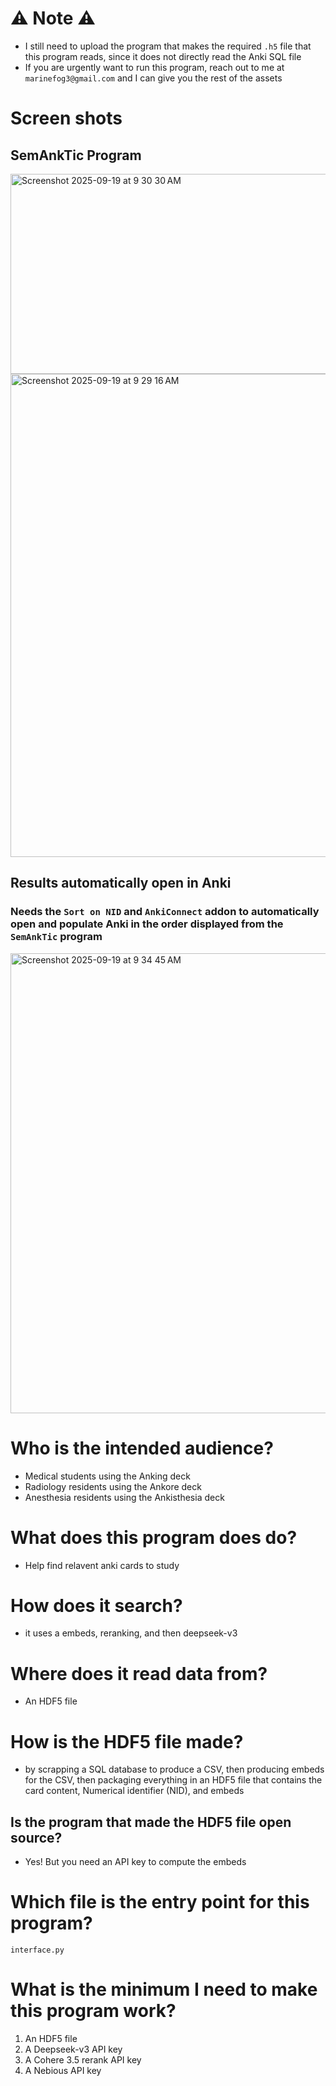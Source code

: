 
# ⚠️ Note ⚠️

- I still need to upload the program that makes the required `.h5` file that this program reads, since it does not directly read the Anki SQL file
- If you are urgently want to run this program, reach out to me at `marinefog3@gmail.com` and I can give you the rest of the assets



# Screen shots

## SemAnkTic Program





<img width="520" height="320" alt="Screenshot 2025-09-19 at 9 30 30 AM" src="https://github.com/user-attachments/assets/8660165e-2998-4b5d-883c-1c038cae0feb" />


<img width="761" height="773" alt="Screenshot 2025-09-19 at 9 29 16 AM" src="https://github.com/user-attachments/assets/7e68aa90-d15e-448e-9cd5-d8c21121e1d0" />

## Results automatically open in Anki 

### Needs the `Sort on NID` and `AnkiConnect` addon to automatically open and populate Anki in the order displayed from the `SemAnkTic` program


<img width="1299" height="736" alt="Screenshot 2025-09-19 at 9 34 45 AM" src="https://github.com/user-attachments/assets/dba9dda0-92e2-407f-9f43-75dba36e257d" />

# Who is the intended audience?
- Medical students using the Anking deck
- Radiology residents using the Ankore deck
- Anesthesia residents using the Ankisthesia deck


# What does this program does do?

- Help find relavent anki cards to study


# How does it search?

- it uses a embeds, reranking, and then deepseek-v3

# Where does it read data from?

 - An HDF5 file

# How is the HDF5 file made?

- by scrapping a SQL database to produce a CSV, then producing embeds for the CSV, then packaging everything in an HDF5 file that contains the card content, Numerical identifier (NID), and embeds

## Is the program that made the HDF5 file open source?
- Yes! But you need an API key to compute the embeds

# Which file is the entry point for this program?

`interface.py`

# What is the minimum I need to make this program work?

1. An HDF5 file
2. A Deepseek-v3 API key
3. A Cohere 3.5 rerank API key
4. A Nebious API key



